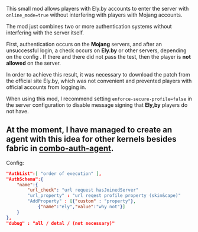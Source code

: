 This small mod allows players with Ely.by accounts to enter the server with `online_mode=true` without interfering with players with Mojang accounts.

The mod just combines two or more authentication systems without interfering with the server itself.

First, authentication occurs on the **Mojang** servers, and after an unsuccessful login, a check occurs on **Ely.by** or other servers, depending on the config . If there and there did not pass the test, then the player is **not allowed** on the server.

In order to achieve this result, it was necessary to download the patch from the official site Ely.by, which was not convenient and prevented players with official accounts from logging in.

When using this mod, I recommend setting `enforce-secure-profile=false` in the server configuration to disable message signing that **Ely,by** players do not have.

## At the moment, I have managed to create an agent with this idea for other kernels besides fabric in [combo-auth-agent](https://github.com/FIGRJA/combo-auth-agent).

Config:
``` json
"AuthList":[ "order of execution" ],
"AuthSchema":{
    "name":{
        "url_check": "url request hasJoinedServer"
        "url_property" : "url reqest profile property (skin&cape)"
        "AddProperty" : [{"custom" : "property"},
            {"name":"ely","value":"why not"}]
    }
},
"dubug" : "all / detal / (not necessary)"     
```   
